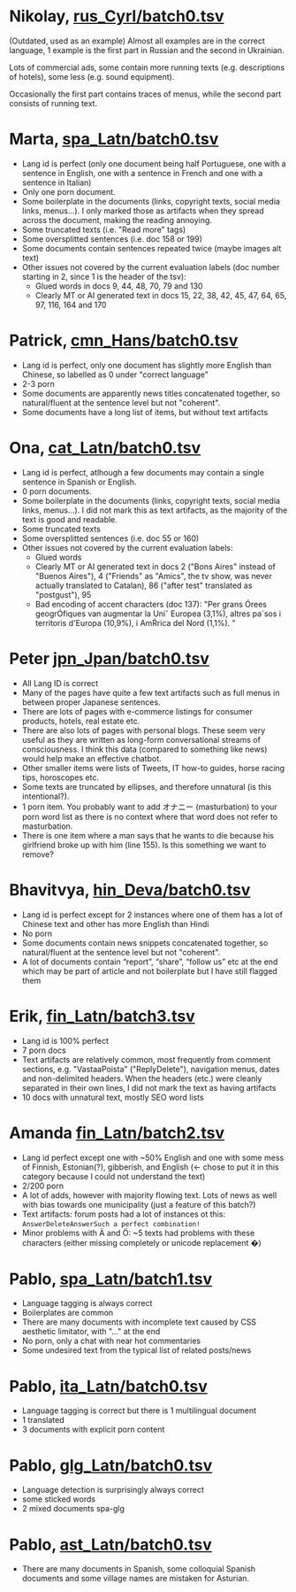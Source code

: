 # Nikolay, [rus_Cyrl/batch0.tsv](../annot_round1/rus_Cyrl/batch0.tsv)

(Outdated, used as an example)
Almost all examples are in the correct language, 1 example is the first part in Russian and the second in Ukrainian. 

Lots of commercial ads, some contain more running texts (e.g. descriptions of hotels), some less (e.g. sound equipment).

Occasionally the first part contains traces of menus, while the second part consists of running text.

# Marta, [spa_Latn/batch0.tsv](../annot_round1/spa_Latn/batch0.tsv)

* Lang id is perfect (only one document being half Portuguese, one with a sentence in English, one with a sentence in French and one with a sentence in Italian)
* Only one porn document.
* Some boilerplate in the documents (links, copyright texts, social media links, menus...). I only marked those as artifacts when they spread across the document, making the reading annoying.
* Some truncated texts (i.e. "Read more" tags) 
* Some oversplitted sentences (i.e. doc 158 or 199)
* Some documents contain sentences repeated twice (maybe images alt text)
* Other issues not covered by the current evaluation labels  (doc number starting in 2, since 1 is the header of the tsv):
  * Glued words in docs 9, 44, 48, 70, 79 and 130
  * Clearly MT or AI generated text in docs 15, 22, 38, 42, 45, 47, 64, 65, 97, 116, 164 and 170

# Patrick, [cmn_Hans/batch0.tsv](../annot_round1/cmn_Hans/batch0.tsv)

* Lang id is perfect, only one document has slightly more English than Chinese, so labelled as 0 under "correct language"
* 2-3 porn
* Some documents are apparently news titles concatenated together, so natural/fluent at the sentence level but not "coherent".
* Some documents have a long list of items, but without text artifacts

# Ona, [cat_Latn/batch0.tsv](../annot_round1/cat_Latn/batch0.tsv)
* Lang id is perfect, atlhough a few documents may contain a single sentence in Spanish or English.
* 0 porn documents.
* Some boilerplate in the documents (links, copyright texts, social media links, menus...). I did not mark this as text artifacts, as the majority of the text is good and readable.
* Some truncated texts
* Some oversplitted sentences (i.e. doc 55 or 160)
* Other issues not covered by the current evaluation labels:
  * Glued words
  * Clearly MT or AI generated text in docs 2 ("Bons Aires" instead of "Buenos Aires"), 4 ("Friends" as "Amics", the tv show, was never actually translated to Catalan), 86 ("after test" translated as "postgust"), 95
  * Bad encoding of accent characters (doc 137): "Per grans Órees geogrÓfiques van augmentar la Uniˇ Europea (3,1%), altres pa´sos i territoris d'Europa (10,9%), i AmŔrica del Nord (1,1%). "

# Peter [jpn_Jpan/batch0.tsv](../annot_round1/jpn_Jpan/batch0.tsv)

* All Lang ID is correct
* Many of the pages have quite a few text artifacts such as full menus in between proper Japanese sentences.
* There are lots of pages with e-commerce listings for consumer products, hotels, real estate etc.
* There are also lots of pages with personal blogs. These seem very useful as they are written as long-form conversational streams of consciousness. I think this data (compared to something like news) would help make an effective chatbot.
* Other smaller items were lists of Tweets, IT how-to guides, horse racing tips, horoscopes etc.
* Some texts are truncated by ellipses, and therefore unnatural (is this intentional?).
* 1 porn item. You probably want to add オナニー (masturbation) to your porn word list as there is no context where that word does not refer to masturbation.
* There is one item where a man says that he wants to die because his girlfriend broke up with him (line 155). Is this something we want to remove?


# Bhavitvya, [hin_Deva/batch0.tsv](../annot_round1/hin_Deva/batch0.tsv)

* Lang id is perfect except for 2 instances where one of them has a lot of Chinese text and other has more English than Hindi
* No porn
* Some documents contain news snippets concatenated together, so natural/fluent at the sentence level but not "coherent".
* A lot of documents contain “report”, “share”, “follow us” etc at the end which may be part of article and not boilerplate but I have still flagged them

# Erik, [fin_Latn/batch3.tsv](../annot_round1/fin_Latn/batch3.tsv)

* Lang id is 100% perfect
* 7 porn docs
* Text artifacts are relatively common, most frequently from comment sections, e.g. "VastaaPoista" ("ReplyDelete"), navigation menus, dates and non-delimited headers. When the headers (etc.) were cleanly separated in their own lines, I did not mark the text as having artifacts
* 10 docs with unnatural text, mostly SEO word lists

# Amanda [fin_Latn/batch2.tsv](../annot_round1/fin_Latn/batch2.tsv)

* Lang id perfect except one with ~50% English and one with some mess of Finnish, Estonian(?), gibberish, and English (<- chose to put it in this category because I could not understand the text)
* 2/200 porn
* A lot of adds, however with majority flowing text. Lots of news as well with bias towards one municipality (just a feature of this batch?)
* Text artifacts: forum posts had a lot of instances ot this: ``AnswerDeleteAnswerSuch a perfect combination!``
* Minor problems with Ä and Ö: ~5 texts had problems with these characters (either missing completely or unicode replacement �)

# Pablo, [spa_Latn/batch1.tsv](../annot_round1/spa_Latn/batch1.tsv)

- Language tagging is always correct
- Boilerplates are common
- There are many documents with incomplete text caused by CSS aesthetic limitator, with "..." at the end
- No porn, only a chat with near hot commentaries
- Some undesired text from the typical list of related posts/news 

# Pablo, [ita_Latn/batch0.tsv](../annot_round1/ita_Latn/batch0.tsv)

- Language tagging is correct but there is 1 multilingual document
- 1 translated
- 3 documents with explicit porn content


# Pablo, [glg_Latn/batch0.tsv](../annot_round1/glg_Latn/batch0.tsv)

- Language detection is surprisingly always correct
- some sticked words
- 2 mixed documents spa-glg

# Pablo, [ast_Latn/batch0.tsv](../annot_round1/ast_Latn/batch0.tsv)

- There are many documents in Spanish, some colloquial Spanish documents and some village names are mistaken for Asturian.
